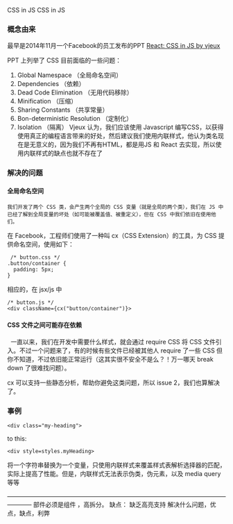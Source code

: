 CSS in JS
CSS in JS 
### 概念由来

最早是2014年11月一个Facebook的员工发布的PPT [React: CSS in JS by vjeux](https://speakerdeck.com/vjeux/react-css-in-js) 

PPT 上列举了 CSS 目前面临的一些问题：
1. Global Namespace （全局命名空间）
2. Dependencies （依赖）
3. Dead Code Elimination （无用代码移除）
4. Minification （压缩）
5. Sharing Constants （共享常量）
6. Bon-deterministic Resolution （定制化）
7. Isolation （隔离）
Vjeux 认为，我们应该使用 Javascript 编写CSS，以获得使用真正的编程语言带来的好处，然后建议我们使用内联样式，他认为类名现在是无意义的，因为我们不再有HTML，都是用JS 和 React 去实现，所以使用内联样式的缺点也就不存在了

### 解决的问题
 #### 全局命名空间
    我们开发了两个 CSS 类，会产生两个全局的 CSS 变量（就是全局的两个类），我们在 JS 中已经了解到全局变量的坏处（如可能被覆盖值、被重定义），但在 CSS 中我们依旧在使用他们。
   在 Facebook，工程师们使用了一种叫 cx（CSS Extension）的工具，为 CSS 提供命名空间，使用如下：
```
 /* button.css */
.button/container {
  padding: 5px;
}
```
 
  相应的，在 jsx/js 中
```
/* button.js */
<div className={cx("button/container")}>
```
#### CSS 文件之间可能存在依赖
   一直以来，我们在开发中需要什么样式，就会通过 require CSS 将 CSS 文件引入。不过一个问题来了，有的时候有些文件已经被其他人 require 了一些 CSS 但你不知道，不过依旧能正常运行（这其实很不安全不是么？！万一哪天 break down 了很难找问题）。

cx 可以支持一些静态分析，帮助你避免这类问题，所以 issue 2，我们也算解决了。

### 事例
`<div class="my-heading">`

to this:

`<div style=styles.myHeading>`

将一个字符串替换为一个变量，只使用内联样式来覆盖样式表解析选择器的匹配，实际上提高了性能。但是，内联样式无法表示伪类，伪元素，以及 media query 等等

————————————————————————————————————————
部件必须是组件 ，高拆分。
缺点：
缺乏高亮支持
解决什么问题，优点，缺点，利弊
